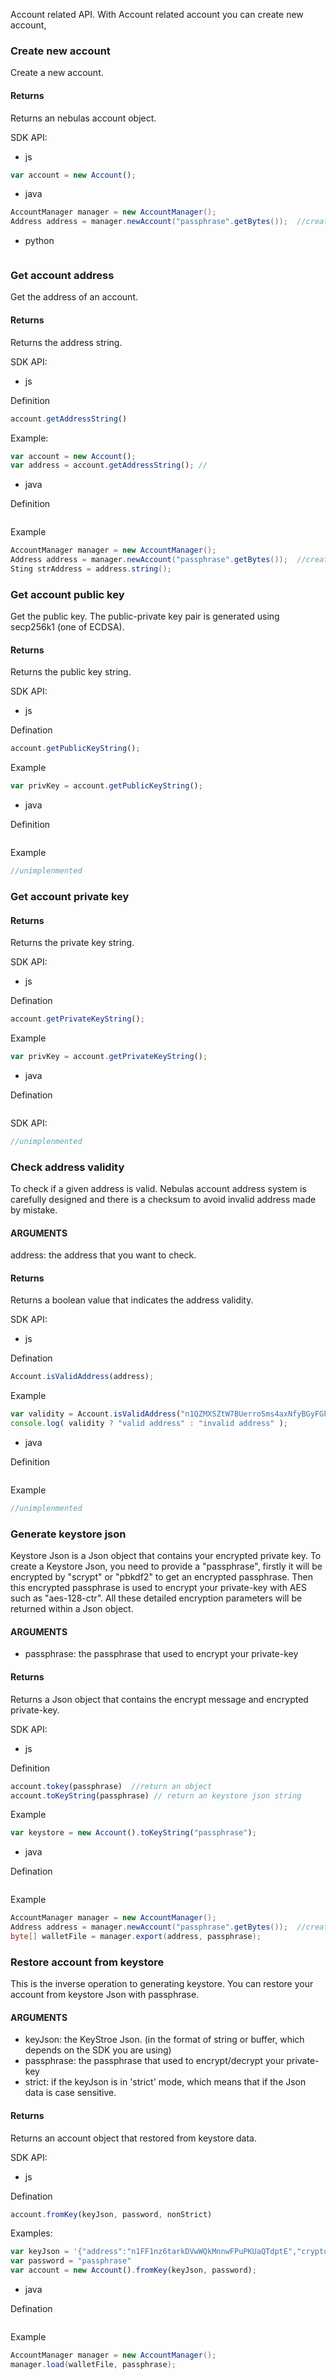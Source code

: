 Account related API.
With Account related account you can create new account, 

### Create new account
Create a new account.

#### Returns
Returns an nebulas account object.

SDK API:
* js
```js
var account = new Account();
```
* java
```java
AccountManager manager = new AccountManager();
Address address = manager.newAccount("passphrase".getBytes());  //create a new account
```
* python
```
```

### Get account address
Get the address of an account. 

#### Returns
Returns the address string.

SDK API:
* js

Definition
```js
account.getAddressString()
```
Example:
```js
var account = new Account();
var address = account.getAddressString(); // 
```

* java

Definition
```java

```
Example
```java
AccountManager manager = new AccountManager();
Address address = manager.newAccount("passphrase".getBytes());  //create a new account
Sting strAddress = address.string();
```

### Get account public key
Get the public key. The public-private key pair is generated using secp256k1 (one of  ECDSA).

#### Returns
Returns the public key string.

SDK API:
* js

Defination
```js
account.getPublicKeyString();
```
Example
```js
var privKey = account.getPublicKeyString();
```
* java

Definition
```java

```
Example
```java
//unimplenmented
```

### Get account private key


#### Returns
Returns the private key string.

SDK API:
* js

Defination
```js
account.getPrivateKeyString();
```
Example
```js
var privKey = account.getPrivateKeyString();
```
* java

Defination
```javascript

```
SDK API:
```java
//unimplenmented
```

### Check address validity
To check if a given address is valid. Nebulas account address system is carefully designed and there is a checksum to avoid invalid address made by mistake.

#### ARGUMENTS 
address: the address that you want to check.

#### Returns
Returns a boolean value that indicates the address validity.

SDK API:
* js

Defination
```js
Account.isValidAddress(address);
```
Example
```js
var validity = Account.isValidAddress("n1QZMXSZtW7BUerroSms4axNfyBGyFGkrh5");
console.log( validity ? "valid address" : "invalid address" );
```
* java

Definition
```java

```
Example
```java
//unimplenmented
```

### Generate keystore json
Keystore Json is a Json object that contains your encrypted private key. To create a Keystore Json, you need to provide a "passphrase", firstly it will be encrypted by "scrypt" or "pbkdf2" to get an encrypted passphrase. Then this encrypted passphrase is used to encrypt your private-key with AES such as "aes-128-ctr". All these detailed encryption parameters  will be returned within a Json object.

#### ARGUMENTS 

* passphrase: the passphrase that used to encrypt your private-key

#### Returns
Returns a Json object that contains the encrypt message and encrypted private-key.

SDK API:

* js

Definition
```js
account.tokey(passphrase)  //return an object
account.toKeyString(passphrase) // return an keystore json string
```
Example
```js
var keystore = new Account().toKeyString("passphrase");
```
* java

Defination
```javascript

```
Example
```java
AccountManager manager = new AccountManager();
Address address = manager.newAccount("passphrase".getBytes());  //create a new account
byte[] walletFile = manager.export(address, passphrase);
```

### Restore account from keystore 
This is the inverse operation to generating keystore. You can restore your account from keystore Json with passphrase.

#### ARGUMENTS 

* keyJson: the KeyStroe Json. (in the format of string or buffer, which depends on the SDK you are using)
* passphrase: the passphrase that used to encrypt/decrypt your private-key
* strict: if the keyJson is in 'strict' mode, which means that if the Json data is case sensitive.

#### Returns
Returns an account object that restored from keystore data.

SDK API:

* js

Defination
```js
account.fromKey(keyJson, password, nonStrict)
```
Examples:
```js
var keyJson = '{"address":"n1FF1nz6tarkDVwWQkMnnwFPuPKUaQTdptE","crypto":{"cipher":"aes-128-ctr","ciphertext":"b5041a4b9d4738bc2bcce580aeaadf53aa7c63b6aa3916b76c452630692fc397","cipherparams":{"iv":"f9d54f7854929e9e28731ee69d306a22"},"kdf":"scrypt","kdfparams":{"dklen":32,"n":4096,"p":1,"r":8,"salt":"daa130fd5e3f9a77efe6028170becf7b1d9c73ce5c1d75d1142e90a68df12fed"},"mac":"aa390e6ed50741ed38670d1e1b11a1e44e174f9f66e41acc2e2d1762ebf1dfad","machash":"sha3256"},"id":"078fcad9-8f82-40e0-96c4-fb14b986c134","version":3}';
var password = "passphrase"
var account = new Account().fromKey(keyJson, password);
```

* java

Defination
```java
```
Example
```java
AccountManager manager = new AccountManager();
manager.load(walletFile, passphrase);
```

